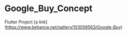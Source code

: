 # Google_Buy_Concept
 Flutter Project 
 [a link] (https://www.behance.net/gallery/103059563/Google-Buy)
